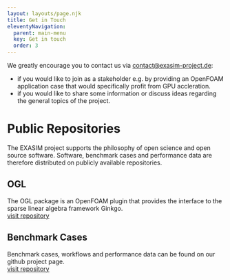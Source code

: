 ```yaml
---
layout: layouts/page.njk
title: Get in Touch
eleventyNavigation:
  parent: main-menu
  key: Get in touch
  order: 3
---
```


We greatly encourage you to contact us via [contact@exasim-project.de](mailto:contact@exasim-project.de):
 - if you would like to join as a stakeholder e.g. by providing an OpenFOAM application case that would specifically profit from GPU accleration.  
 - if you would like to share some information or discuss ideas regarding the general topics of the project.

# Public Repositories

The EXASIM project supports the philosophy of open science and open source software. Software, benchmark cases and performance data are therefore distributed on publicly available repositories.

## OGL
The OGL package is an OpenFOAM plugin that provides the interface to the sparse linear algebra framework Ginkgo.</br>
<a href="https://github.com/hpsim/OGL" class="arrow-link">visit repository</a>

## Benchmark Cases
Benchmark cases, workflows and performance data can be found on our github project page. </br>
<a href="https://github.com/exasim-project/" class="arrow-link">visit repository</a>
